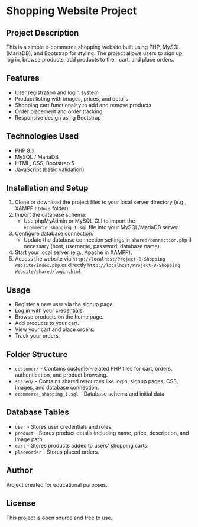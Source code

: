 # Shopping Website Project

## Project Description
This is a simple e-commerce shopping website built using PHP, MySQL (MariaDB), and Bootstrap for styling. The project allows users to sign up, log in, browse products, add products to their cart, and place orders.

## Features
- User registration and login system
- Product listing with images, prices, and details
- Shopping cart functionality to add and remove products
- Order placement and order tracking
- Responsive design using Bootstrap

## Technologies Used
- PHP 8.x
- MySQL / MariaDB
- HTML, CSS, Bootstrap 5
- JavaScript (basic validation)

## Installation and Setup
1. Clone or download the project files to your local server directory (e.g., XAMPP `htdocs` folder).
2. Import the database schema:
   - Use phpMyAdmin or MySQL CLI to import the `ecommerce_shopping_1.sql` file into your MySQL/MariaDB server.
3. Configure database connection:
   - Update the database connection settings in `shared/connection.php` if necessary (host, username, password, database name).
4. Start your local server (e.g., Apache in XAMPP).
5. Access the website via `http://localhost/Project-8-Shopping Website/index.php` or directly `http://localhost/Project-8-Shopping Website/shared/login.html`.

## Usage
- Register a new user via the signup page.
- Log in with your credentials.
- Browse products on the home page.
- Add products to your cart.
- View your cart and place orders.
- Track your orders.

## Folder Structure
- `customer/` - Contains customer-related PHP files for cart, orders, authentication, and product browsing.
- `shared/` - Contains shared resources like login, signup pages, CSS, images, and database connection.
- `ecommerce_shopping_1.sql` - Database schema and initial data.

## Database Tables
- `user` - Stores user credentials and roles.
- `product` - Stores product details including name, price, description, and image path.
- `cart` - Stores products added to users' shopping carts.
- `placeorder` - Stores placed orders.

## Author
Project created for educational purposes.

## License
This project is open source and free to use.
